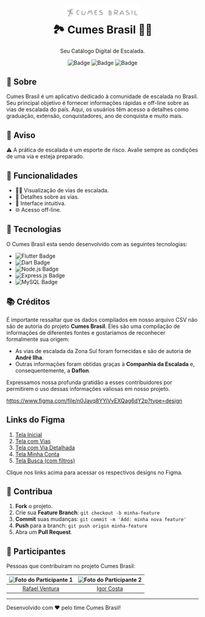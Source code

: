 <h1 align="center">
    <img alt="Cumes Brasil Logo" src="logo.png" width="200px" />
    <br>
    🏞️ Cumes Brasil 🧗‍♂️
</h1>

<p align="center">
    Seu Catálogo Digital de Escalada.
</p>

<div align="center">

![Badge](https://img.shields.io/badge/status-in%20development-yellow)
![Badge](https://img.shields.io/badge/platform-ios%20%7C%20android%20%7C%20web-blue)
![Badge](https://img.shields.io/badge/license-MIT-green)

</div>

## 📜 Sobre

Cumes Brasil é um aplicativo dedicado à comunidade de escalada no Brasil. Seu principal objetivo é fornecer informações rápidas e off-line sobre as vias de escalada do país. Aqui, os usuários têm acesso a detalhes como graduação, extensão, conquistadores, ano de conquista e muito mais.

## 🚧 Aviso

:warning: A prática de escalada é um esporte de risco. Avalie sempre as condições de uma via e esteja preparado.

## 🚀 Funcionalidades

- 🧗‍♂️ Visualização de vias de escalada.
- 📜 Detalhes sobre as vias.
- 📱 Interface intuitiva.
- 🌐 Acesso off-line.

## 🔧 Tecnologias

O Cumes Brasil esta sendo desenvolvido com as seguintes tecnologias:

- ![Flutter Badge](https://img.shields.io/badge/Flutter-02569B?style=for-the-badge&logo=flutter&logoColor=white)
- ![Dart Badge](https://img.shields.io/badge/Dart-0175C2?style=for-the-badge&logo=dart&logoColor=white)
- ![Node.js Badge](https://img.shields.io/badge/Node.js-43853D?style=for-the-badge&logo=node.js&logoColor=white)
- ![Express.js Badge](https://img.shields.io/badge/Express.js-404D59?style=for-the-badge)
- ![MySQL Badge](https://img.shields.io/badge/MySQL-4479A1?style=for-the-badge&logo=mysql&logoColor=white)

## 📚 Créditos

É importante ressaltar que os dados compilados em nosso arquivo CSV não são de autoria do projeto **Cumes Brasil**. Eles são uma compilação de informações de diferentes fontes e gostaríamos de reconhecer formalmente sua origem:

- As vias de escalada da Zona Sul foram fornecidas e são de autoria de **André Ilha**.
- Outras informações foram obtidas graças à **Companhia da Escalada** e, consequentemente, a **Daflon**.

Expressamos nossa profunda gratidão a esses contribuidores por permitirem o uso dessas informações valiosas em nosso projeto.



https://www.figma.com/file/n0Javq8YYiVvEXQag6dY2p?type=design

## Links do Figma

1. [Tela Inicial](https://www.figma.com/file/n0Javq8YYiVvEXQag6dY2p?type=design)
2. [Tela com Vias](https://www.figma.com/file/i0EYmZ8wS5ahZQiBiP9NPf?type=design)
3. [Tela com Via Detalhada](https://www.figma.com/file/UU7Q0EVArgkfKyPfvoDc59?type=design)
4. [Tela Minha Conta](https://www.figma.com/file/pzWoxyFinXWf2893IvMSkr?type=design)
5. [Tela Busca (com filtros)](https://www.figma.com/file/eaKhdZWdGH2Vsx242ms9lm?type=design)

Clique nos links acima para acessar os respectivos designs no Figma.

## 🤝 Contribua

1. **Fork** o projeto.
2. Crie sua **Feature Branch**: `git checkout -b minha-feature`
3. **Commit** suas mudanças: `git commit -m 'Add: minha nova feature'`
4. **Push** para a branch: `git push origin minha-feature`
5. Abra um **Pull Request**.

## 🤝 Participantes

Pessoas que contribuíram no projeto Cumes Brasil:

| ![Foto do Participante 1](https://avatars.githubusercontent.com/u/28628701?s=400&u=0d1b921e35e974b6ebd5e0fa22916e348bb79059&v=4) | ![Foto do Participante 2](https://avatars.githubusercontent.com/u/69773445?v=4) |
|:--------------------------------------------------------------------------------------------------------------------------------:|:-------------------------------------------------------------------------------:|
|                                       [Rafael Ventura](https://github.com/rafael-ventura)                                        |                 [Igor Costa](https://github.com/igordeo-costa)                  |


---


Desenvolvido com ❤️ pelo time Cumes Brasil!

